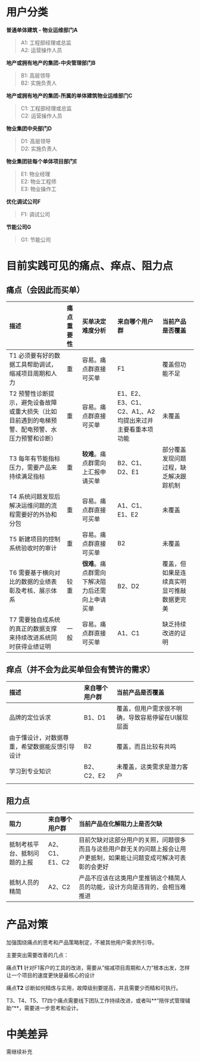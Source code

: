 # 用户分类

**普通单体建筑 - 物业运维部门A**

> A1: 工程部经理或总监  
> A2: 运营操作人员

**地产或拥有地产的集团-中央管理部门B**

> B1: 高层领导  
> B2: 实施负责人

**地产或拥有地产的集团-所属的单体建筑物业运维部门C**

> C1: 工程部经理或总监  
> C2: 运营操作人员

**物业集团中央部门D**

> D1: 高层领导  
> D2: 实施负责人

**物业集团驻每个单体项目部门E**

> E1: 物业经理  
> E2: 物业工程师  
> E3: 物业操作工

**优化调试公司F**

> F1: 调试公司

**节能公司G**

> G1: 节能公司

# 目前实践可见的痛点、痒点、阻力点

## 痛点（会因此而买单）

| 描述 | 痛点重要性 | 买单决定难度分析 | 来自哪个用户群 | 当前产品是否覆盖 |
| :--- | :--- | :--- | :--- | :--- |
| T1 必须要有好的数据工具帮助调试，缩减项目周期和人力 | 重 | 容易。痛点群直接可买单 | F1 | 覆盖但功能不足 |
| T2 预警性诊断提示，避免设备故障或重大损失（比如目前遇到的电梯预警、配电预警、水压力预警和诊断） | 重 | 容易。痛点群直接可买单 | E1、E2、E3、C1、C2、A1,、A2均提出来过并主要看重本项功能 | 未覆盖 |
| T3 每年有节能指标压力，需要产品来持续满足指标 | 重 | **较难**。痛点群需向上汇报申请买单 | B2、C1、D2、E1 | 部分覆盖发现问题过程，缺乏解决跟踪机制 |
| T4 系统问题发现后解决运维问题的流程需要好的外协和分包 | 重 | 容易。痛点群直接可买单 | A1、C1、E1、E2 | 未覆盖 |
| T5 新建项目的控制系统验收时的审计 | 重 | 容易。痛点群直接可买单 | B2 | 未覆盖 |
| T6 需要基于横向对比的数据的业绩表彰及考核、展示体系 | 较重 | **很难**。痛点群需向下解决阻力后还需向上申请买单 | B2、D2 | 覆盖，但如果是连续真实明显可推敲数据更完美 |
| T7 需要独自成系统的真正的数据支撑来持续改进系统同时获得业绩证明 | 一般 | 容易。痛点群直接可买单 | A1、C1 | 缺乏持续改进的证明 |

## 痒点（并不会为此买单但会有赞许的需求）

| 描述 | 来自哪个用户群 | 当前产品是否覆盖 |
| :--- | :--- | :--- |
| 品牌的定位诉求 | B1、D1 | 覆盖，但用户需求很不明确，导致容易停留在UI展现层面 |
| 由于懂设计，对数据尊重，希望数据能反馈引导设计 | B2 | 覆盖，而且比较有共鸣 |
| 学习到专业知识 | B2、C2、E2 | 未覆盖，这类需求是潜力客户 |
|  |  |  |

## 阻力点

| 阻力 | 来自哪个用户群 | 当前产品在化解阻力上是否欠缺 |
| :--- | :--- | :--- |
| 抵制考核平台、抵制问题的上报 | A2、C1、E1、C2 | 目前欠缺对这部分用户的关照，问题很多而且与这些用户群无关的问题上报会让用户更抵制，如果能让问题变成可解决可表彰的会更好 |
| 抵制人员的精简 | A2、C2 | 产品不应该在这类用户里推销这个精简人员的功能，设计方向是违背的，会相当难推进 |

# 产品对策

加强围绕痛点的思考和产品策略制定，不被其他用户需求所引导。

主要突出需要改善的几点：

痛点**T1** 针对F1客户的工具的改进，需要从”缩减项目周期和人力“根本出发，怎样让一个项目的速度更快是最核心的设计

痛点**T2** 诊断如何精炼与实用，故障级别要提高，并且需要少而精和可执行。

T3、T4、T5、T7四个痛点需要线下团队工作持续改进，或者叫**”陪伴式管理辅助“**，需要进一步思考和设计。

# 中美差异

需继续补充

